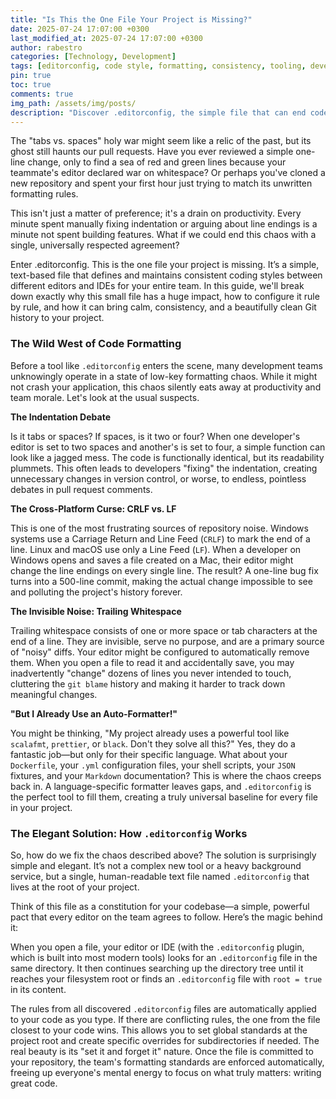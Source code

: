 ```yaml
---
title: "Is This the One File Your Project is Missing?"
date: 2025-07-24 17:07:00 +0300
last_modified_at: 2025-07-24 17:07:00 +0300
author: rabestro
categories: [Technology, Development]
tags: [editorconfig, code style, formatting, consistency, tooling, development, workflow, ide]
pin: true
toc: true
comments: true
img_path: /assets/img/posts/
description: "Discover .editorconfig, the simple file that can end code style debates and unify formatting across your entire team. This guide explains why you need it and how to set it up."
---
```

The "tabs vs. spaces" holy war might seem like a relic of the past, but its ghost still haunts our pull requests. Have you ever reviewed a simple one-line change, only to find a sea of red and green lines because your teammate's editor declared war on whitespace? Or perhaps you've cloned a new repository and spent your first hour just trying to match its unwritten formatting rules.

This isn't just a matter of preference; it's a drain on productivity. Every minute spent manually fixing indentation or arguing about line endings is a minute not spent building features. What if we could end this chaos with a single, universally respected agreement?

Enter .editorconfig. This is the one file your project is missing. It’s a simple, text-based file that defines and maintains consistent coding styles between different editors and IDEs for your entire team. In this guide, we'll break down exactly why this small file has a huge impact, how to configure it rule by rule, and how it can bring calm, consistency, and a beautifully clean Git history to your project.


### The Wild West of Code Formatting

Before a tool like `.editorconfig` enters the scene, many development teams unknowingly operate in a state of low-key formatting chaos. While it might not crash your application, this chaos silently eats away at productivity and team morale. Let's look at the usual suspects.

**The Indentation Debate**

Is it tabs or spaces? If spaces, is it two or four? When one developer's editor is set to two spaces and another's is set to four, a simple function can look like a jagged mess. The code is functionally identical, but its readability plummets. This often leads to developers "fixing" the indentation, creating unnecessary changes in version control, or worse, to endless, pointless debates in pull request comments.

**The Cross-Platform Curse: CRLF vs. LF**

This is one of the most frustrating sources of repository noise. Windows systems use a Carriage Return and Line Feed (`CRLF`) to mark the end of a line. Linux and macOS use only a Line Feed (`LF`). When a developer on Windows opens and saves a file created on a Mac, their editor might change the line endings on every single line. The result? A one-line bug fix turns into a 500-line commit, making the actual change impossible to see and polluting the project's history forever.

**The Invisible Noise: Trailing Whitespace**

Trailing whitespace consists of one or more space or tab characters at the end of a line. They are invisible, serve no purpose, and are a primary source of "noisy" diffs. Your editor might be configured to automatically remove them. When you open a file to read it and accidentally save, you may inadvertently "change" dozens of lines you never intended to touch, cluttering the `git blame` history and making it harder to track down meaningful changes.

**"But I Already Use an Auto-Formatter!"**

You might be thinking, "My project already uses a powerful tool like `scalafmt`, `prettier`, or `black`. Don't they solve all this?" Yes, they do a fantastic job—but only for their specific language. What about your `Dockerfile`, your `.yml` configuration files, your shell scripts, your `JSON` fixtures, and your `Markdown` documentation? This is where the chaos creeps back in. A language-specific formatter leaves gaps, and `.editorconfig` is the perfect tool to fill them, creating a truly universal baseline for every file in your project.

### The Elegant Solution: How `.editorconfig` Works

So, how do we fix the chaos described above? The solution is surprisingly simple and elegant. It’s not a complex new tool or a heavy background service, but a single, human-readable text file named `.editorconfig` that lives at the root of your project.

Think of this file as a constitution for your codebase—a simple, powerful pact that every editor on the team agrees to follow. Here’s the magic behind it:

When you open a file, your editor or IDE (with the `.editorconfig` plugin, which is built into most modern tools) looks for an `.editorconfig` file in the same directory. It then continues searching up the directory tree until it reaches your filesystem root or finds an `.editorconfig` file with `root = true` in its content.

The rules from all discovered `.editorconfig` files are automatically applied to your code as you type. If there are conflicting rules, the one from the file closest to your code wins. This allows you to set global standards at the project root and create specific overrides for subdirectories if needed. The real beauty is its "set it and forget it" nature. Once the file is committed to your repository, the team's formatting standards are enforced automatically, freeing up everyone's mental energy to focus on what truly matters: writing great code.

